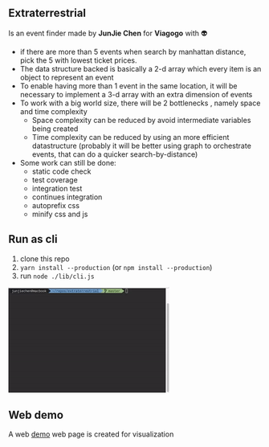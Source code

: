 ## Extraterrestrial

Is an event finder made by **JunJie Chen** for **Viagogo** with :alien:

- if there are more than 5 events when search by manhattan distance, pick the 5 with lowest ticket prices.
- The data structure backed is basically a 2-d array which every item is an object to represent an event
- To enable having more than 1 event in the same location, it will be necessary to implement a 3-d array with an extra dimension of events
- To work with a big world size, there will be 2 bottlenecks , namely space and time complexity
    - Space complexity can be reduced by avoid intermediate variables being created
    - Time complexity can be reduced by using an more efficient datastructure (probably it will be better using graph to orchestrate events, that can do a quicker search-by-distance)
- Some work can still be done:
    - static code check
    - test coverage
    - integration test
    - continues integration
    - autoprefix css
    - minify css and js

## Run as cli

1. clone this repo
2. `yarn install --production` (or `npm install --production`)
3. run `node ./lib/cli.js`

![](cli-demo.gif)

## Web demo

A web [demo](https://junjchen.github.io/extraterrestrial) web page is created for visualization
